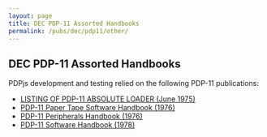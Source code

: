 ```yaml
---
layout: page
title: DEC PDP-11 Assorted Handbooks
permalink: /pubs/dec/pdp11/other/
---
```


DEC PDP-11 Assorted Handbooks
---

PDPjs development and testing relied on the following PDP-11 publications:

- [LISTING OF PDP-11 ABSOLUTE LOADER (June 1975)](https://s3-us-west-2.amazonaws.com/archive.pcjs.org/pubs/dec/pdp11/other/DEC-11-UABLA_ABSOLUTE_LOADER_LISTING_Jun75.pdf)
- [PDP-11 Paper Tape Software Handbook (1976)](https://s3-us-west-2.amazonaws.com/archive.pcjs.org/pubs/dec/pdp11/other/PDP11_Paper_Tape_Software_Handbook_1976.pdf)
- [PDP-11 Peripherals Handbook (1976)](https://s3-us-west-2.amazonaws.com/archive.pcjs.org/pubs/dec/pdp11/other/PDP11_Peripherals_Handbook_1976.pdf)
- [PDP-11 Software Handbook (1978)](https://s3-us-west-2.amazonaws.com/archive.pcjs.org/pubs/dec/pdp11/other/PDP11_Software_Handbook_1978.pdf)
